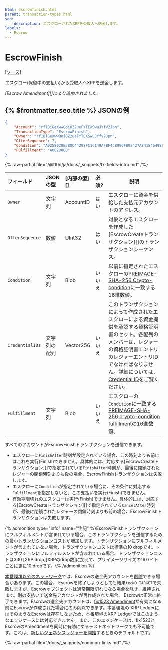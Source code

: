 ```yaml
---
html: escrowfinish.html
parent: transaction-types.html
seo:
    description: エスクローされたXRPを受取人へ送金します。
labels:
  - Escrow
---
```

# EscrowFinish

[[ソース]](https://github.com/XRPLF/rippled/blob/master/src/xrpld/app/tx/detail/Escrow.cpp "Source")

エスクロー(保留中の支払い)から受取人へXRPを送金します。

_[Escrow Amendment][]により追加されました。_

## {% $frontmatter.seo.title %} JSONの例

```json
{
    "Account": "rf1BiGeXwwQoi8Z2ueFYTEXSwuJYfV2Jpn",
    "TransactionType": "EscrowFinish",
    "Owner": "rf1BiGeXwwQoi8Z2ueFYTEXSwuJYfV2Jpn",
    "OfferSequence": 7,
    "Condition": "A0258020E3B0C44298FC1C149AFBF4C8996FB92427AE41E4649B934CA495991B7852B855810100",
    "Fulfillment": "A0028000"
}
```

{% raw-partial file="/@l10n/ja/docs/_snippets/tx-fields-intro.md" /%}


| フィールド      | JSONの型     | [内部の型][] | 必須?  | 説明 |
| :-------------- | :----------- | :----------- | :----- | ---- |
| `Owner`         | 文字列       | AccountID    | はい   | エスクローに資金を供給した支払元アカウントのアドレス。 |
| `OfferSequence` | 数値         | UInt32       | はい   | 対象となるエスクローを作成した[EscrowCreateトランザクション][]のトランザクションシーケンス。 |
| `Condition`     | 文字列       | Blob         | いいえ | 以前に指定されたエスクローの[PREIMAGE-SHA-256 Crypto-condition](https://tools.ietf.org/html/draft-thomas-crypto-conditions-02#section-8.1)に一致する16進数値。 |
| `CredentialIDs` | 文字列の配列 | Vector256    | いいえ | このトランザクションによって作成されたエスクローによる資金提供を承認する資格証明書のセット。各配列のメンバーは、レジャーの資格証明書エントリのレジャーエントリIDでなければなりません。詳細については、[Credential ID](./payment.md#credential-ids)をご覧ください。 |
| `Fulfillment`   | 文字列       | Blob         | いいえ | エスクローの`Condition`に一致する[PREIMAGE-SHA-256 crypto-condition fulfillment](https://tools.ietf.org/html/draft-thomas-crypto-conditions-02#section-8.1.4)の16進数値。 |

すべてのアカウントがEscrowFinishトランザクションを送信できます。

- エスクローに`FinishAfter`時刻が設定されている場合、この時刻よりも前にはこれを実行(Finish)できません。具体的には、対応する[EscrowCreateトランザクション][]で指定されている`FinishAfter`時刻が、最後に閉鎖されたレジャーの閉鎖時刻よりも後の場合、EscrowFinishトランザクションは失敗します。
- エスクローに`Condition`が指定されている場合に、その条件に対応する`Fulfillment`を指定しないと、この支払いを実行(Finish)できません。
- 有効期限切れのエスクローは実行(Finish)できません。具体的には、対応する[EscrowCreateトランザクション][]で指定されている`CancelAfter`時刻が、最後に閉鎖されたレジャーの閉鎖時刻よりも前の場合、EscrowFinishトランザクションは失敗します。

{% admonition type="info" name="注記" %}EscrowFinishトランザクションにフルフィルメントが含まれている場合、このトランザクションを送信するための最小[トランザクションコスト](../../../../concepts/transactions/transaction-cost.md)が増加します。トランザクションにフルフィルメントが含まれていない場合、トランザクションコストは標準の10 dropです。トランザクションにフルフィルメントが含まれている場合、トランザクションコストは330 [XRP drop][XRPのdrop数]に加えて、プリイメージサイズの16バイトごとに更に10 dropです。{% /admonition %}

[本番環境以外のネットワーク](../../../../concepts/networks-and-servers/parallel-networks.md)では、Escrowの送金先アカウントを[削除](../../../../concepts/accounts/deleting-accounts.md)できる場合があります。この場合、 Escrowを終了しようとしても結果`tecNO_TARGET`で失敗しますが、Escrowオブジェクトは通常期限切れになる場合を除き、維持されます。別の支払いで送金先アカウントが再作成された場合、 Escrowは正常に終了できます。Escrowの送金先アカウントは、[fix1523 Amendment](/resources/known-amendments.md#fix1523)が有効になる前にEscrowが作成された場合にのみ削除できます。本番環境の XRP LedgerにはそのようなEscrowは存在しないため、本番環境のXRP Ledgerではこのようなエッジケースには対応できません。また、このエッジケースは、fix1523とEscrowのAmendmentを同時に有効にするテストネットワークでも不可能です。これは、[新しいジェネシスレジャーを開始](../../../../infrastructure/testing-and-auditing/start-a-new-genesis-ledger-in-stand-alone-mode.md)するときのデフォルトです。

{% raw-partial file="/docs/_snippets/common-links.md" /%}
